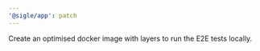 ```yaml
---
'@sigle/app': patch
---
```


Create an optimised docker image with layers to run the E2E tests locally.
